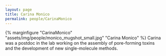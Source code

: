 ```yaml
---
layout: page
title: Carina Monico
permalink: people/CarinaMonico
---
```

{% marginfigure "CarinaMonico" "assets/img/people/monico_mugshot_small.jpg" "Carina Monico" %}
Carina was a postdoc in the lab working on the assembly of pore-forming toxins and the development of new single-molecule methods.
